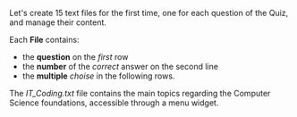 Let's create 15 text files for the first time, one for each question of the Quiz, and manage their content. 

Each **File** contains:
* the **question** on the *first* row
* the **number** of the *correct* answer on the second line
* the **multiple** *choise* in the following rows.

The *IT_Coding.txt* file contains the main topics regarding the Computer Science foundations, accessible through a menu widget. 
